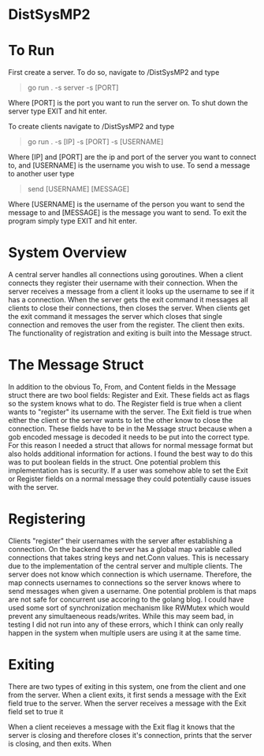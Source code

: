 # DistSysMP2

# To Run
First create a server. To do so, navigate to /DistSysMP2 and type
> go run . -s server -s [PORT]

Where [PORT] is the port you want to run the server on.
To shut down the server type EXIT and hit enter.

To create clients navigate to /DistSysMP2 and type
> go run . -s [IP] -s [PORT] -s [USERNAME]

Where [IP] and [PORT] are the ip and port of the server you want to connect to, and [USERNAME] is the username you wish to use.
To send a message to another user type
> send [USERNAME] [MESSAGE]

Where [USERNAME] is the username of the person you want to send the message to and [MESSAGE] is the message you want to send.
To exit the program simply type EXIT and hit enter.

# System Overview
A central server handles all connections using goroutines. When a client connects they register their username with their connection. When the server receives a message from a client it looks up the username to see if it has a connection. When the server gets the exit command it messages all clients to close their connections, then closes the server. When clients get the exit command it messages the server which closes that single connection and removes the user from the register. The client then exits. The functionality of registration and exiting is built into the Message struct.

# The Message Struct
In addition to the obvious To, From, and Content fields in the Message struct there are two bool fields: Register and Exit. These fields act as flags so the system knows what to do. The Register field is true when a client wants to "register" its username with the server. The Exit field is true when either the client or the server wants to let the other know to close the connection. These fields have to be in the Message struct because when a gob encoded message is decoded it needs to be put into the correct type. For this reason I needed a struct that allows for normal message format but also holds additional information for actions. I found the best way to do this was to put boolean fields in the struct. One potential problem this implementation has is security. If a user was somehow able to set the Exit or Register fields on a normal message they could potentially cause issues with the server.

# Registering
Clients "register" their usernames with the server after establishing a connection. On the backend the server has a global map variable called connections that takes string keys and net.Conn values. This is necessary due to the implementation of the central server and multiple clients. The server does not know which connection is which username. Therefore, the map connects usernames to connections so the server knows where to send messages when given a username. One potential problem is that maps are not safe for concurrent use accoring to the golang blog. I could have used some sort of synchronization mechanism like RWMutex which would prevent any simultaeneous reads/writes. While this may seem bad, in testing I did not run into any of these errors, which I think can only really happen in the system when multiple users are using it at the same time.

# Exiting
There are two types of exiting in this system, one from the client and one from the server. When a client exits, it first sends a message with the Exit field true to the server. When the server receives a message with the Exit field set to true it 

When a client receieves a message with the Exit flag it knows that the server is closing and therefore closes it's connection, prints that the server is closing, and then exits. When 
